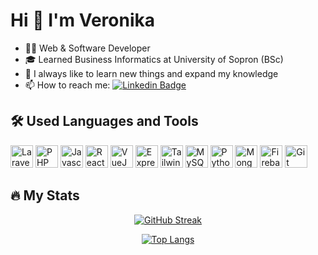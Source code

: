 # Hi :wave: I'm Veronika

- :woman_technologist: Web & Software Developer
- :mortar_board: Learned Business Informatics at University of Sopron (BSc)
- :rocket: I always like to learn new things and expand my knowledge
- :mailbox: How to reach me: [![Linkedin Badge](https://img.shields.io/badge/-ujvarivera-blue?style=flat&logo=Linkedin&logoColor=white)](www.linkedin.com/in/ujvári-veronika-586119225)

## :hammer_and_wrench: Used Languages and Tools

<p align="left">
<img src="https://cdn.jsdelivr.net/gh/devicons/devicon/icons/laravel/laravel-plain-wordmark.svg" width="36" height="36" alt="Laravel"/>
<img src="https://cdn.jsdelivr.net/gh/devicons/devicon/icons/php/php-original.svg" width="36" height="36" alt="PHP"/>
<img src="https://cdn.jsdelivr.net/gh/devicons/devicon/icons/javascript/javascript-original.svg" width="36" height="36" alt="Javascript"/>
<img src="https://cdn.jsdelivr.net/gh/devicons/devicon/icons/react/react-original-wordmark.svg" width="36" height="36" alt="ReactJS"/>
<img src="https://cdn.jsdelivr.net/gh/de
vicons/devicon/icons/vuejs/vuejs-original-wordmark.svg" width="36" height="36" alt="VueJS" />
<img src="https://cdn.jsdelivr.net/gh/devicons/devicon/icons/express/express-original-wordmark.svg" width="36" height="36" alt="ExpressJS" />
<img src="https://cdn.jsdelivr.net/gh/devicons/devicon/icons/tailwindcss/tailwindcss-plain.svg" width="36" height="36" alt="TailwindCSS"/>
<img src="https://cdn.jsdelivr.net/gh/devicons/devicon/icons/mysql/mysql-original-wordmark.svg" width="36" height="36" alt="MySQL"/>
<img src="https://cdn.jsdelivr.net/gh/devicons/devicon/icons/python/python-original-wordmark.svg" width="36" height="36" alt="Python"/>
<img src="https://cdn.jsdelivr.net/gh/devicons/devicon/icons/mongodb/mongodb-original-wordmark.svg" width="36" height="36" alt="MongoDB"/>
<img src="https://cdn.jsdelivr.net/gh/devicons/devicon/icons/firebase/firebase-plain-wordmark.svg" width="36" height="36" alt="Firebase"/>
<img src="https://cdn.jsdelivr.net/gh/devicons/devicon/icons/git/git-original-wordmark.svg" width="36" height="36" alt="Git"/>
</p>

## :fire: My Stats

<div align="center">

[![GitHub Streak](https://github-readme-streak-stats.herokuapp.com?user=ujvarivera&theme=dark&ring=B884EB&fire=B884EB&currStreakLabel=B884EB)](https://git.io/streak-stats)

[![Top Langs](https://github-readme-stats.vercel.app/api/top-langs/?username=ujvarivera&layout=compact&theme=dracula)](https://github.com/anuraghazra/github-readme-stats)

</div>